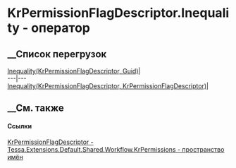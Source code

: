 # KrPermissionFlagDescriptor.Inequality - оператор
##  __Список перегрузок
[Inequality(KrPermissionFlagDescriptor,
Guid)](M_Tessa_Extensions_Default_Shared_Workflow_KrPermissions_KrPermissionFlagDescriptor_op_Inequality.htm)|  
---|---  
[Inequality(KrPermissionFlagDescriptor,
KrPermissionFlagDescriptor)](M_Tessa_Extensions_Default_Shared_Workflow_KrPermissions_KrPermissionFlagDescriptor_op_Inequality_1.htm)|  
## __См. также
#### Ссылки
[KrPermissionFlagDescriptor -
](T_Tessa_Extensions_Default_Shared_Workflow_KrPermissions_KrPermissionFlagDescriptor.htm)
[Tessa.Extensions.Default.Shared.Workflow.KrPermissions - пространство
имён](N_Tessa_Extensions_Default_Shared_Workflow_KrPermissions.htm)
